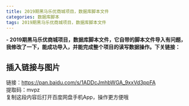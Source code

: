 ```yaml
---
title: 2019期黑马乐优商城项目，数据库脚本文件
categories: 数据库脚本
tags: 2019期黑马乐优商城项目，数据库脚本文件
---
```

**\- 2019期黑马乐优商城项目，数据库脚本文件，它自带的脚本文件导入有问题，我修改了一下，能成功导入，并能完成整个项目的读写数据操作。下关链接：**

## 插入链接与图片

链接：https://pan.baidu.com/s/1ADDcJmhbWGA_9xxVd3ppFA  
提取码：mvpz  
复制这段内容后打开百度网盘手机App，操作更方便哦

